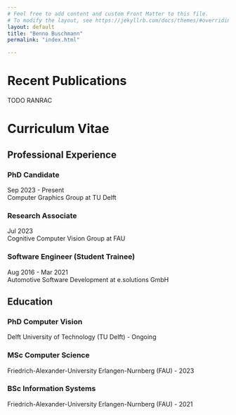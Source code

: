 ```yaml
---
# Feel free to add content and custom Front Matter to this file.
# To modify the layout, see https://jekyllrb.com/docs/themes/#overriding-theme-defaults
layout: default
title: "Benno Buschmann"
permalink: "index.html"

---
```

<h1>Recent Publications</h1>
TODO RANRAC


<h1>Curriculum Vitae</h1>
<h2>Professional Experience</h2>
<section>
<h3>PhD Candidate</h3>
Sep 2023 - Present<br>
Computer Graphics Group at TU Delft
</section>

<section>
<h3>Research Associate</h3>
Jul 2023<br>
Cognitive Computer Vision Group at FAU
</section>

<section>
<h3>Software Engineer (Student Trainee)</h3>
Aug 2016 - Mar 2021<br>
Automotive Software Development at e.solutions GmbH
</section>

<h2>Education</h2>
<section>
<h3>PhD Computer Vision</h3>
Delft University of Technology (TU Delft) - Ongoing
</section>

<section>
<h3>MSc Computer Science</h3>
Friedrich-Alexander-University Erlangen-Nurnberg (FAU) - 2023
</section>

<section>
<h3>BSc Information Systems</h3>
Friedrich-Alexander-University Erlangen-Nurnberg (FAU) - 2021
</section>



